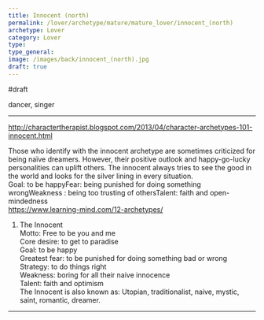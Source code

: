 ```yaml
---
title: Innocent (north)
permalink: /lover/archetype/mature/mature_lover/innocent_(north)
archetype: Lover
category: Lover
type: 
type_general: 
image: /images/back/innocent_(north).jpg
draft: true
---
```

#draft   
  
dancer, singer  
  
---  
  
http://charactertherapist.blogspot.com/2013/04/character-archetypes-101-innocent.html  
  
Those who identify with the innocent archetype are sometimes criticized for being naïve dreamers. However, their positive outlook and happy-go-lucky personalities can uplift others. The innocent always tries to see the good in the world and looks for the silver lining in every situation.  
Goal: to be happyFear: being punished for doing something wrongWeakness : being too trusting of othersTalent: faith and open-mindedness  
https://www.learning-mind.com/12-archetypes/  
  
1. The Innocent  
Motto: Free to be you and me  
Core desire: to get to paradise  
Goal: to be happy  
Greatest fear: to be punished for doing something bad or wrong  
Strategy: to do things right  
Weakness: boring for all their naive innocence  
Talent: faith and optimism  
The Innocent is also known as: Utopian, traditionalist, naive, mystic, saint, romantic, dreamer.
---
